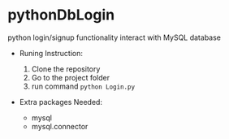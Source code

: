 # pythonDbLogin

python login/signup functionality interact with MySQL database

* Runing Instruction:
   1. Clone the repository
   2. Go to the project folder
   3. run command `python Login.py`

* Extra packages Needed:
    * mysql
    * mysql.connector
